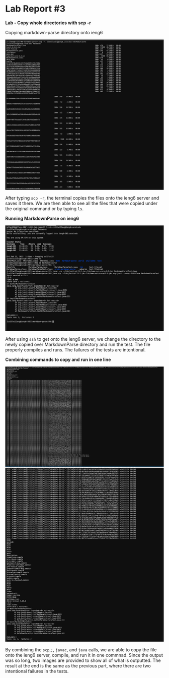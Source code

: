 # Lab Report #3

**Lab - Copy whole directories with scp -r**

Copying markdown-parse directory onto ieng6

![image](p7.png)

After typing ```scp -r```, the terminal copies the files onto the ieng6 server and saves it there. We are then able to see all the files that were copied under the original command or by typing ```ls```. 


**Running MarkdownParse on ieng6**

![Image](p8.png)

After using ```ssh``` to get onto the ieng6 server, we change the directory to the newly copied over MarkdownParse directory and run the test. The file properly compiles and runs. The failures of the tests are intentional. 

**Combining commands to copy and run in one line**

![Image](p9.png)
![Image](p10.png)

By combining the ```scp```,```;```, ```javac```, and ```java``` calls, we are able to copy the file onto the ieng6 server, compile, and 
run it in one commnad. Since the output was so long, two images are provided to show all of what is outputted. The result at the end is 
the same as the previous part, where there are two intentional failures in the tests. 
